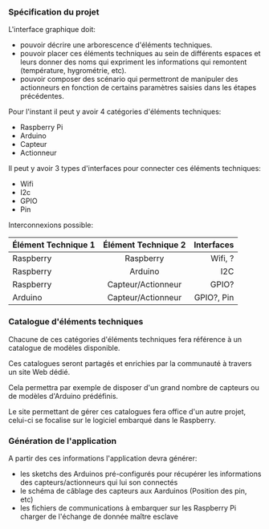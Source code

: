 ### Spécification du projet
L'interface graphique doit:
- pouvoir décrire une arborescence d'éléments techniques.
- pouvoir placer ces éléments techniques au sein de différents espaces et leurs donner des noms qui expriment les informations qui remontent (température, hygrométrie, etc).
- pouvoir composer des scénario qui permettront de manipuler des actionneurs en fonction de certains paramètres saisies dans les étapes précédentes.

Pour l'instant il peut y avoir 4 catégories d'éléments techniques:
- Raspberry Pi
- Arduino
- Capteur
- Actionneur

Il peut y avoir 3 types d'interfaces pour connecter ces éléments techniques:
- Wifi
- I2c
- GPIO
- Pin

Interconnexions possible:

| Élément Technique 1        | Élément Technique 2           | Interfaces  |
| -------------------------- |:-----------------------------:| -----------:|
| Raspberry                  | Raspberry                     | Wifi, ?     |
| Raspberry                  | Arduino                       |   I2C       |
| Raspberry                  | Capteur/Actionneur            |    GPIO?        |
| Arduino                    | Capteur/Actionneur            | GPIO?, Pin  |



### Catalogue d'éléments techniques
Chacune de ces catégories d'éléments techniques fera référence à un catalogue de modèles disponible.

Ces catalogues seront partagés et enrichies par la communauté à travers un site Web dédié.

Cela permettra par exemple de disposer d'un grand nombre de capteurs ou de modèles d'Arduino prédéfinis.

Le site permettant de gérer ces catalogues fera office d'un autre projet, celui-ci se focalise sur le logiciel embarqué dans le Raspberry.



### Génération de l'application
A partir des ces informations l'application devra générer:
- les sketchs des Arduinos pré-configurés pour récupérer les informations des capteurs/actionneurs qui lui son connectés
- le schéma de câblage des capteurs aux Aarduinos (Position des pin, etc)
- les fichiers de communications à embarquer sur les Raspberry Pi charger de l'échange de donnée maître esclave


